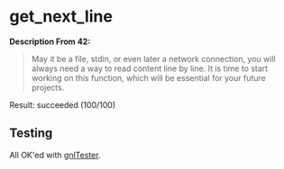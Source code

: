 # get_next_line

**Description From 42:**
> May it be a file, stdin, or even later a network connection, you will always need a way to read content line by line. It is time to start working on this function, which will be essential for your future projects.

Result: succeeded (100/100)

## Testing

All OK'ed with [gnlTester](https://github.com/Tripouille/gnlTester).

